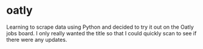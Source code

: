 # oatly
Learning to scrape data using Python and decided to try it out on the Oatly jobs board. I only really wanted the title so that I could quickly scan to see if there were any updates.  
